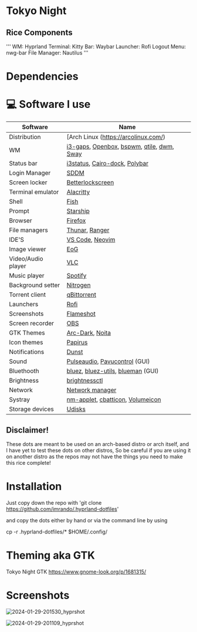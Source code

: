 # Tokyo Night 
## Rice Components
'''
WM: Hyprland
Terminal: Kitty
Bar: Waybar
Launcher: Rofi 
Logout Menu: nwg-bar
File Manager: Nautilus
'''

# Dependencies
# 💻 Software I use

| Software                                          | Name                                                                                                                                                                                                                                                                 |
| ------------------------------------------------- | -------------------------------------------------------------------------------------------------------------------------------------------------------------------------------------------------------------------------------------------------------------------- |
| Distribution                                      | [Arch Linux (https://arcolinux.com/)                                                                                                                                                                                                                                 |
| WM                                                | [i3-gaps](https://i3wm.org/), [Openbox](https://wiki.archlinux.org/title/Openbox), [bspwm](https://wiki.archlinux.org/title/Bspwm), [qtile](https://wiki.archlinux.org/title/Qtile), [dwm](https://dwm.suckless.org/), [Sway](https://wiki.archlinux.org/title/Sway) |
| Status bar                                        | [i3status](https://i3wm.org/docs/i3status.html), [Cairo-dock](https://wiki.archlinux.org/title/Cairo-Dock), [Polybar](https://github.com/polybar/polybar)                                                                                                            |
| Login Manager                                     | [SDDM](https://wiki.archlinux.org/title/SDDM)                                                                                                                                                                                                                        |
| Screen locker                                     | [Betterlockscreen](https://github.com/betterlockscreen/betterlockscreen)                                                                                                                                                                                             |
| Terminal emulator                                 | [Alacritty](https://wiki.archlinux.org/title/Alacritty)                                                                                                                                                                                                              |
| Shell                                             | [Fish](https://fishshell.com/)                                                                                                                                                                                                                                       |
| Prompt                                            | [Starship](https://starship.rs/)                                                                                                                                                                                                                                     |
| Browser                                           | [Firefox](https://www.mozilla.org/en-US/firefox/new/)                                                                                                                                                                                                                |
| File managers                                     | [Thunar](https://github.com/jorgeloopzz/dotfiles/wiki/Thunar), [Ranger](https://github.com/jorgeloopzz/dotfiles/tree/master/.config/ranger)                                                                                                                                      |
| IDE'S                                             | [VS Code](https://wiki.archlinux.org/title/Visual_Studio_Code), [Neovim](https://wiki.archlinux.org/title/Neovim)                                                                                                                                                          |
| Image viewer                                      | [EoG](https://wiki.gnome.org/Apps/EyeOfGnome)                                                                                                                                                                                                                        |
| Video/Audio player                                | [VLC](https://wiki.archlinux.org/title/VLC_media_player)                                                                                                                                                                                                             |
| Music player                                      | [Spotify](https://wiki.archlinux.org/title/Spotify)                                                                                                                                                                                                                  |
| Background setter                                 | [Nitrogen](https://wiki.archlinux.org/title/Nitrogen)                                                                                                                                                                                                                |
| Torrent client                                    | [qBittorrent](https://www.qbittorrent.org/)                                                                                                                                                                                                                          |
| Launchers                                         | [Rofi](https://wiki.archlinux.org/title/Rofi)                                                                                                                                                                                                                        |
| Screenshots                                       | [Flameshot](https://flameshot.org/)                                                                                                                                                                                                                                  |
| Screen recorder                                   | [OBS](https://wiki.archlinux.org/title/Open_Broadcaster_Software)                                                                                                                                                                                                    |
| GTK Themes                                        | [Arc-Dark](https://www.gnome-look.org/p/1181106/), [Noita](https://github.com/addy-dclxvi/gtk-theme-collections)                                                                                                                                                     |
| Icon themes                                       | [Papirus](https://github.com/PapirusDevelopmentTeam/papirus-icon-theme)                                                                                                                                                                                              |
| Notifications                                     | [Dunst](https://wiki.archlinux.org/title/Dunst)                                                                                                                                                                                                                      |
| Sound                                             | [Pulseaudio](https://wiki.archlinux.org/title/PulseAudio), [Pavucontrol](https://github.com/pulseaudio/pavucontrol) (GUI)                                                                                                                                            |
| Bluethooth                                        | [bluez](https://wiki.archlinux.org/title/bluetooth), [bluez-utils](https://wiki.archlinux.org/title/bluetooth), [blueman](https://github.com/blueman-project/blueman) (GUI)                                                                                          |
| Brightness                                        | [brightnessctl](https://gitlab.com/wavexx/acpilight)                                                                                                                                                                                                                     |
| Network                                           | [Network manager](https://wiki.archlinux.org/title/NetworkManager)                                                                                                                                                                                                                                                                                                                                                                                                                                                                                                                                                                                            |
| Systray                                           | [nm-applet](https://wiki.archlinux.org/title/NetworkManager#nm-applet), [cbatticon](https://github.com/valr/cbatticon), [Volumeicon](https://github.com/Maato/volumeicon)                                                                                            |
| Storage devices                                   | [Udisks](https://wiki.archlinux.org/title/Udisks)         |



## Disclaimer!
These dots are meant to be used on an arch-based distro or arch itself, and I have yet to test these dots on other distros, 
So be careful if you are using it on another distro as the repos may not have the things you need to make this rice complete!

# Installation
Just copy down the repo with
'git clone https://github.com/imrando/.hyprland-dotfiles'

and copy the dots either by hand or via the command line by using

cp -r .hyprland-dotfiles/* $HOME/.config/

# Theming aka GTK

Tokyo Night GTK https://www.gnome-look.org/p/1681315/

# Screenshots

![2024-01-29-201530_hyprshot](https://github.com/imrando/.hyprland-dotfiles/assets/125212483/349e4631-38a8-496b-98f3-eef94da17b8f)

![2024-01-29-201109_hyprshot](https://github.com/imrando/.hyprland-dotfiles/assets/125212483/8d8e76c4-2394-4aaf-81c1-00536c62bf40)





